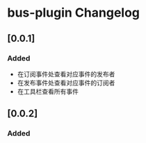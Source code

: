 <!-- Keep a Changelog guide -> https://keepachangelog.com -->

# bus-plugin Changelog

## [0.0.1]
### Added
- 在订阅事件处查看对应事件的发布者
- 在发布事件处查看对应事件的订阅者
- 在工具栏查看所有事件


## [0.0.2]
### Added
